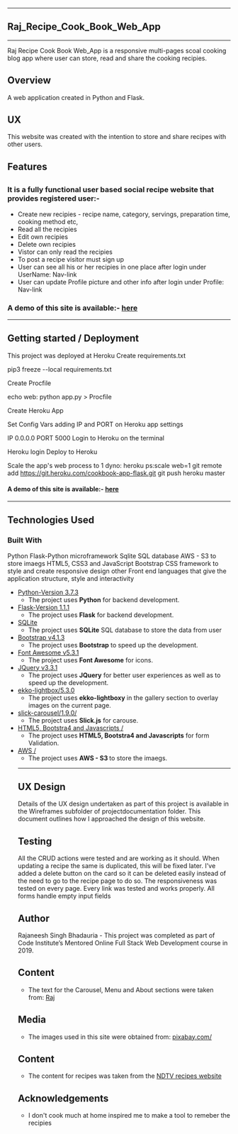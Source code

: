 <hr>
<h2> Raj_Recipe_Cook_Book_Web_App </h2>
<hr>
Raj Recipe Cook Book Web_App is a responsive multi-pages scoal cooking blog app where user can store, read and share the cooking recipies.

<h2> Overview </h2>

A web application created in Python and Flask.

<h2> UX </h2>

This website was created with the intention to store and share recipes with other users. 

<h2> Features <h2> 
<p>
 
<h3> It is a fully functional user based social recipe website that provides registered user:-  </h3>

<ul>

<li> Create new recipies - recipe name, category, servings, preparation time, cooking method etc, </li>
<li> Read all the recipies </li>
<li> Edit own recipies </li>
<li> Delete own recipies </li>
<li> Vistor can only read the recipies </li>
<li> To post a recipe visitor must sign up </li>
<li> User can see all his or her recipies in one place after login under UserName: Nav-link </li>
<li> User can update Profile picture and other info after login under Profile: Nav-link </li>

</ul>

</p>

<h3> A demo of this site is available:- <a href="https://raj-recipe-world.herokuapp.com/" rel="nofollow">here</a> </h3> 

<hr>

<div>
<h2> Getting started / Deployment </h2>

<p>

This project was deployed at Heroku
Create requirements.txt

pip3 freeze --local requirements.txt

Create Procfile

echo web: python app.py > Procfile

Create Heroku App

Set Config Vars adding IP and PORT on Heroku app settings

IP 0.0.0.0
PORT 5000
Login to Heroku on the terminal

Heroku login
Deploy to Heroku

Scale the app's web process to 1 dyno: heroku ps:scale web=1
git remote add https://git.heroku.com/cookbook-app-flask.git
git push heroku master

<h4> A demo of this site is available:- <a href="https://raj-recipe-world.herokuapp.com/" rel="nofollow">here</a> </h4>

</ul>

</p>

</div>

<hr>
<h2>Technologies Used </h2>

<h3> Built With </h3>

Python Flask-Python microframework Sqlite SQL database
AWS - S3 to store imaegs
HTML5, CSS3 and JavaScript
Bootstrap CSS framework to style and create responsive design
other Front end languages that give the application structure, style and interactivity


<ul>
<li><a href="https://www.python.org/" rel="nofollow">Python-Version 3.7.3</a>
<ul>
<li>The project uses <strong>Python</strong> for backend development.</li>
</ul>
</li>

<li><a href="https://pypi.org/project/Flask/" rel="nofollow">Flask-Version 1.1.1</a>
<ul>
<li>The project uses <strong>Flask</strong> for backend development.</li>
</ul>
</li>


<li><a href="https://www.sqlite.org/download.html" rel="nofollow">SQLite</a>
<ul>
<li>The project uses <strong>SQLite</strong> SQL database to store the data from user</li>
</ul>
</li>


<li><a href="https://getbootstrap.com/docs/4.3/getting-started/introduction/" rel="nofollow">Bootstrap v4.1.3</a>
<ul>
<li>The project uses <strong>Bootstrap</strong> to speed up the development.</li>
</ul>
</li>

<li><a href="https://fontawesome.com/" rel="nofollow">Font Awesome v5.3.1</a>
<ul>
<li>The project uses <strong>Font Awesome</strong> for icons.</li>
</ul>
</li>
 
<li><a href="https://code.jquery.com/jquery-3.3.1.min.js" rel="nofollow">JQuery v3.3.1</a>
 
 <ul>
<li>The project uses <strong>JQuery</strong> for better user experiences as well as to speed up the development.</li>
</ul>
</li>

<li><a href="https://cdnjs.cloudflare.com/ajax/libs/ekko-lightbox/5.3.0/ekko-lightbox.min.js" rel="nofollow">ekko-lightbox/5.3.0</a>
 
<ul>
<li>The project uses <strong>ekko-lightboxy</strong> in the gallery section to overlay images on the current page.</li>
</ul>

</li>

<li><a href="https://cdnjs.cloudflare.com/ajax/libs/slick-carousel/1.9.0/slick.js" rel="nofollow">slick-carousel/1.9.0/</a>
 
<ul>
<li>The project uses <strong>Slick.js</strong> for carouse.</li>
</ul>

</li>

<li><a href="https://getbootstrap.com/docs/4.3/components/forms/#validation" rel="nofollow"> HTML5, Bootstra4 and Javascripts /</a>
 
<ul>
<li>The project uses <strong> HTML5, Bootstra4 and Javascripts</strong> for form Validation.</li>
</ul>

</li>

<li> <a href="https://signin.aws.amazon.com/" rel="nofollow"> AWS /</a>

<ul>
<li>The project uses <strong> AWS - S3 </strong> to store the imaegs.</li>
</ul>



<hr>




<h2> UX Design </h2>
Details of the UX design undertaken as part of this project is available in the Wireframes subfolder of projectdocumentation folder. 
This document outlines how I approached the design of this website.

<h2> Testing </h2>

All the CRUD actions were tested and are working as it should. When updating a recipe the same is duplicated, this will be fixed later. I've added a delete button on the card so it can be deleted easily instead of the need to go to the recipe page to do so. The responsiveness was tested on every page. Every link was tested and works properly. All forms handle empty input fields


<h2> Author </h2>
<p>
Rajaneesh Singh Bhadauria - This project was completed as part of Code Institute’s Mentored Online Full Stack Web Development course in 2019.
</p>

<h2> Content </h2> 

<ul>

<li> The text for the Carousel, Menu and About sections were taken from: <a href="" rel="nofollow"> Raj </a> </li>

</ul>

<h2> Media </h2> 

<ul>

<li> The images used in this site were obtained from: <a href="https://pixabay.com/" rel="nofollow"> pixabay.com/ </a> </li>

</ul>

<h2> Content </h2> 

<ul>

<li>

The content for recipes was taken from the <a href="https://food.ndtv.com" rel="nofollow"> NDTV recipes website</a>

</li>

</ul>

<h2> Acknowledgements </h2> 

<ul>

<li> I don't cook much at home inspired me to make a tool to remeber the recipies </li>

</ul>









